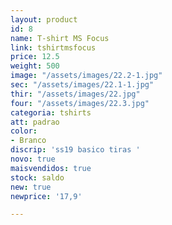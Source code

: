 ```yaml
---
layout: product
id: 8
name: T-shirt MS Focus
link: tshirtmsfocus
price: 12.5
weight: 500
image: "/assets/images/22.2-1.jpg"
sec: "/assets/images/22.1-1.jpg"
thir: "/assets/images/22.jpg"
four: "/assets/images/22.3.jpg"
categoria: tshirts
att: padrao
color:
- Branco
discrip: 'ss19 basico tiras '
novo: true
maisvendidos: true
stock: saldo
new: true
newprice: '17,9'

---
```

